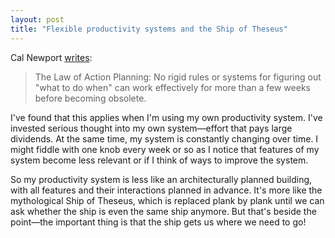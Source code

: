 ```yaml
---
layout: post
title: "Flexible productivity systems and the Ship of Theseus"
---
```


Cal Newport [writes](https://calnewport.com/plantxt-the-most-effective-productivity-tool-that-youve-never-heard-of/):

> The Law of Action Planning: No rigid rules or systems for figuring out "what to do when" can work effectively for more than a few weeks before becoming obsolete.

I've found that this applies when I'm using my own productivity system. I've invested serious thought into my own system—effort that pays large dividends. At the same time, my system is constantly changing over time. I might fiddle with one knob every week or so as I notice that features of my system become less relevant or if I think of ways to improve the system.

So my productivity system is less like an architecturally planned building, with all features and their interactions planned in advance. It's more like the mythological Ship of Theseus, which is replaced plank by plank until we can ask whether the ship is even the same ship anymore. But that's beside the point—the important thing is that the ship gets us where we need to go!
